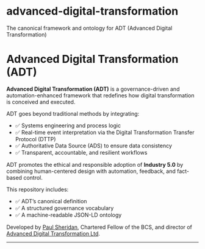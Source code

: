 # advanced-digital-transformation
The canonical framework and ontology for ADT (Advanced Digital Transformation)
# Advanced Digital Transformation (ADT)

**Advanced Digital Transformation (ADT)** is a governance-driven and automation-enhanced framework that redefines how digital transformation is conceived and executed.

ADT goes beyond traditional methods by integrating:
- ✅ Systems engineering and process logic
- ✅ Real-time event interpretation via the Digital Transformation Transfer Protocol (DTTP)
- ✅ Authoritative Data Source (ADS) to ensure data consistency
- ✅ Transparent, accountable, and resilient workflows

ADT promotes the ethical and responsible adoption of **Industry 5.0** by combining human-centered design with automation, feedback, and fact-based control.

This repository includes:
- ✅ ADT’s canonical definition
- ✅ A structured governance vocabulary
- ✅ A machine-readable JSON-LD ontology

Developed by [Paul Sheridan](mailto:paul.sheridan@adt.vision), Chartered Fellow of the BCS, and director of [Advanced Digital Transformation Ltd](https://adt.vision).

---
